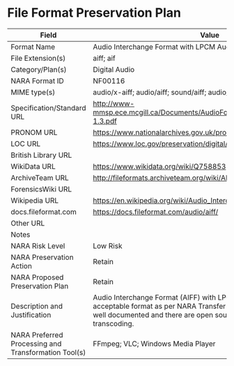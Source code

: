 # File Format Preservation Plan
  | Field | Value |
  | ----------- | ----------- |
  | Format Name | Audio Interchange Format with LPCM Audio | 
| File Extension(s) | aiff; aif | 
| Category/Plan(s) | Digital Audio | 
| NARA Format ID | NF00116 | 
| MIME type(s) | audio/x-aiff; audio/aiff; sound/aiff; audio/x-pn-aiff | 
| Specification/Standard URL | <http://www-mmsp.ece.mcgill.ca/Documents/AudioFormats/AIFF/Docs/AIFF-1.3.pdf> | 
| PRONOM URL | <https://www.nationalarchives.gov.uk/pronom/x-fmt/135> | 
| LOC URL | <https://www.loc.gov/preservation/digital/formats/fdd/fdd000116.shtml> | 
| British Library URL |  | 
| WikiData URL | <https://www.wikidata.org/wiki/Q758853> | 
| ArchiveTeam URL | <http://fileformats.archiveteam.org/wiki/AIFF> | 
| ForensicsWiki URL |  | 
| Wikipedia URL | <https://en.wikipedia.org/wiki/Audio_Interchange_File_Format> | 
| docs.fileformat.com | <https://docs.fileformat.com/audio/aiff/> | 
| Other URL |  | 
| Notes |  | 
| NARA Risk Level | Low Risk | 
| NARA Preservation Action | Retain | 
| NARA Proposed Preservation Plan | Retain | 
| Description and Justification | Audio Interchange Format (AIFF) with LPCM is considered an acceptable format as per NARA Transfer Guidance, The file format is well documented and there are open source tools available for transcoding. | 
| NARA Preferred Processing and Transformation Tool(s) | FFmpeg; VLC; Windows Media Player | 
